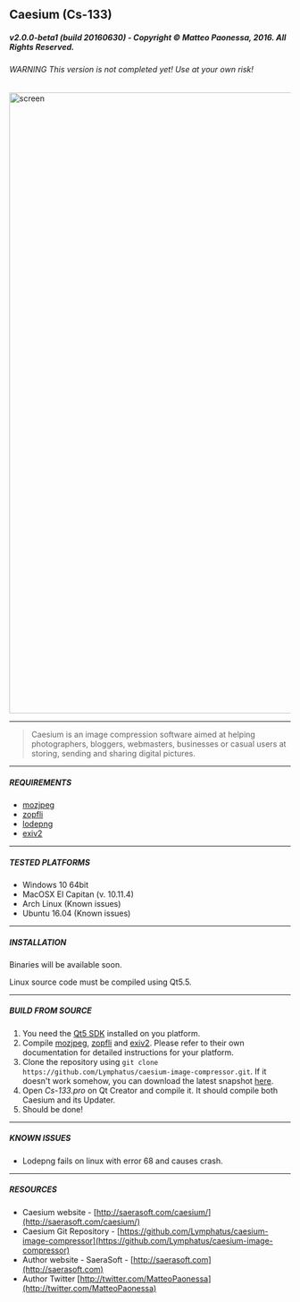 ## Caesium (Cs-133)
##### v2.0.0-beta1 (build 20160630) - Copyright &copy; Matteo Paonessa, 2016. All Rights Reserved.
###### WARNING This version is not completed yet! Use at your own risk!

<img width="1111" alt="screen" src="https://cloud.githubusercontent.com/assets/12133996/15804910/c59544d4-2b19-11e6-97d3-ac36d6373889.png">

----------

> Caesium is an image compression software aimed at helping photographers, bloggers, webmasters, businesses or casual users at storing, sending and sharing digital pictures.

----------

##### REQUIREMENTS
* [mozjpeg](https://github.com/mozilla/mozjpeg)
* [zopfli](https://github.com/google/zopfli)
* [lodepng](https://github.com/lvandeve/lodepng)
* [exiv2](http://www.exiv2.org/)

----------

##### TESTED PLATFORMS
* Windows 10 64bit
* MacOSX El Capitan (v. 10.11.4)
* Arch Linux (Known issues)
* Ubuntu 16.04 (Known issues)

----------

##### INSTALLATION
Binaries will be available soon.

Linux source code must be compiled using Qt5.5.

----------

##### BUILD FROM SOURCE
1. You need the [Qt5 SDK](https://www.qt.io/download/) installed on you platform.
2. Compile [mozjpeg](https://github.com/mozilla/mozjpeg), [zopfli](https://github.com/google/zopfli) and [exiv2](http://www.exiv2.org/). Please refer to their own documentation for detailed instructions for your platform.
3. Clone the repository using ``` git clone https://github.com/Lymphatus/caesium-image-compressor.git ```. If it doesn't work somehow, you can download the latest snapshot [here](https://github.com/Lymphatus/caesium-image-compressor/archive/master.zip).
4. Open *Cs-133.pro* on Qt Creator and compile it. It should compile both Caesium and its Updater.
5. Should be done!

----------

##### KNOWN ISSUES
* Lodepng fails on linux with error 68 and causes crash.

----------

##### RESOURCES
* Caesium website - [http://saerasoft.com/caesium/](http://saerasoft.com/caesium/)
* Caesium Git Repository - [https://github.com/Lymphatus/caesium-image-compressor](https://github.com/Lymphatus/caesium-image-compressor)
* Author website - SaeraSoft - [http://saerasoft.com](http://saerasoft.com)
* Author Twitter [http://twitter.com/MatteoPaonessa](http://twitter.com/MatteoPaonessa)
